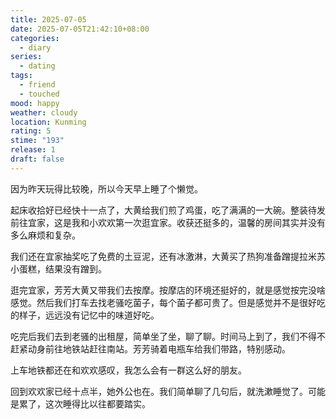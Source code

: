 ```yaml
---
title: 2025-07-05
date: 2025-07-05T21:42:10+08:00
categories:
  - diary
series:
  - dating
tags:
  - friend
  - touched
mood: happy
weather: cloudy
location: Kunming
rating: 5
stime: "193"
release: 1
draft: false
---
```

因为昨天玩得比较晚，所以今天早上睡了个懒觉。

起床收拾好已经快十一点了，大黄给我们煎了鸡蛋，吃了满满的一大碗。整装待发前往宜家，这是我和小欢欢第一次逛宜家。收获还挺多的，温馨的房间其实并没有多么麻烦和复杂。

我们还在宜家抽奖吃了免费的土豆泥，还有冰激淋，大黄买了热狗准备蹭提拉米苏小蛋糕，结果没有蹭到。

逛完宜家，芳芳大黄又带我们去按摩。按摩店的环境还挺好的，就是感觉按完没啥感觉。然后我们打车去找老骚吃菌子，每个菌子都可贵了。但是感觉并不是很好吃的样子，远远没有记忆中的味道好吃。

吃完后我们去到老骚的出租屋，简单坐了坐，聊了聊。时间马上到了，我们不得不赶紧动身前往地铁站赶往南站。芳芳骑着电瓶车给我们带路，特别感动。

上车地铁都还在和欢欢感叹，我怎么会有一群这么好的朋友。

回到欢欢家已经十点半，她外公也在。我们简单聊了几句后，就洗漱睡觉了。可能是累了，这次睡得比以往都要踏实。